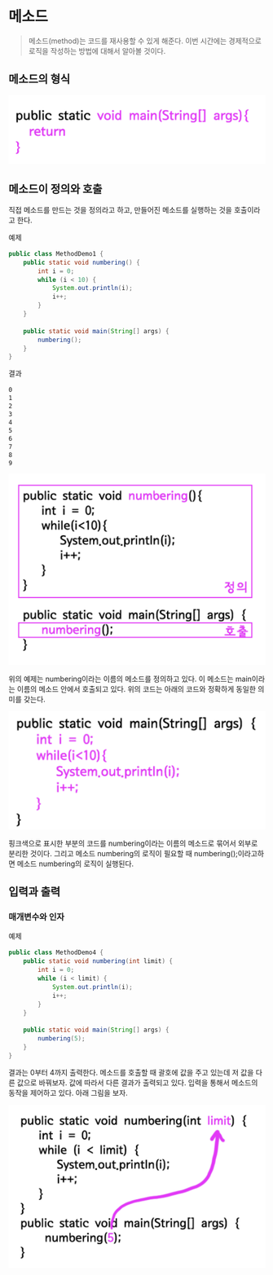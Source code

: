 # 메소드

>메소드(method)는 코드를 재사용할 수 있게 해준다. 이번 시간에는 경제적으로 로직을 작성하는 방법에 대해서 알아볼 것이다.

## 메소드의 형식

<img src="photo.png">

## 메소드이 정의와 호출

직접 메소드를 만드는 것을 정의라고 하고, 만들어진 메소드를 실행하는 것을 호출이라고 한다.

예제
```java
public class MethodDemo1 {
    public static void numbering() {
        int i = 0;
        while (i < 10) {
            System.out.println(i);
            i++;
        }
    }
 
    public static void main(String[] args) {
        numbering();
    }
}
```

결과
```
0
1
2
3
4
5
6
7
8
9
```

<img src="photo2.png">

위의 예제는 numbering이라는 이름의 메소드를 정의하고 있다. 이 메소드는 main이라는 이름의 메소드 안에서 호출되고 있다. 위의 코드는 아래의 코드와 정확하게 동일한 의미를 갖는다.

<img src="photo3.png">

핑크색으로 표시한 부분의 코드를 numbering이라는 이름의 메소드로 묶어서 외부로 분리한 것이다. 그리고 메소드 numbering의 로직이 필요할 때 numbering();이라고하면 메소드 numbering의 로직이 실행된다.

## 입력과 출력

### 매개변수와 인자

예제
```java
public class MethodDemo4 {
    public static void numbering(int limit) {
        int i = 0;
        while (i < limit) {
            System.out.println(i);
            i++;
        }
    }
 
    public static void main(String[] args) {
        numbering(5);
    }
}
```

결과는 0부터 4까지 출력한다. 메소드를 호출할 때 괄호에 값을 주고 있는데 저 값을 다른 값으로 바꿔보자. 값에 따라서 다른 결과가 출력되고 있다. 입력을 통해서 메소드의 동작을 제어하고 있다. 아래 그림을 보자.

<img src="photo4.png">